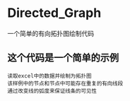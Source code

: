 # Directed_Graph
一个简单的有向拓扑图绘制代码

## 这个代码是一个简单的示例
    读取excel中的数据并绘制为拓扑图
    该样例中的节点和节点中可能存在重复的有向线段
    通过改变线的弧度来保证线条的可见性